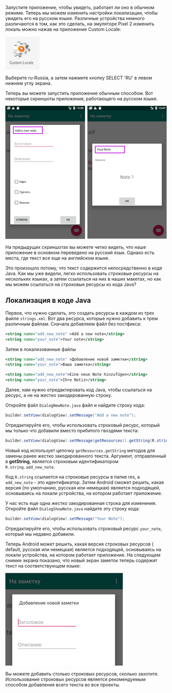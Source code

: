 Запустите приложение, чтобы увидеть, работает ли оно в обычном режиме. Теперь мы можем изменить настройки локализации, чтобы увидеть его на русском языке. Различные устройства немного различаются в том, как это сделать, на эмуляторе Pixel 2 изменить локаль можно нажав на приложение Custom Locale:

![](assets/custom-locale.png)

Выберите ru-Russia, а затем нажмите кнопку SELECT 'RU' в левом нижнем углу экрана.

Теперь вы можете запустить приложение обычным способом. Вот некоторые скриншоты приложения, работающего на русском языке.

![](assets/result-1.png)

На предыдущих скриншотах вы можете четко видеть, что наше приложение в основном переведено на русский язык. Однако есть места, где текст все еще на английском языке.

Это произошло потому, что текст содержится непосредственно в коде Java. Как мы уже видели, легко использовать строковые ресурсы на нескольких языках, а затем ссылаться на них в наших макетах, но как мы можем ссылаться на строковые ресурсы из кода Java?

## Локализация в коде Java
Первое, что нужно сделать, это создать ресурсы в каждом из трех файле ```strings.xml```. Вот два ресурса, которые нужно добавить к трем различным файлам. Сначала добавляем файл без постфикса:
```xml
<string name="add_new_note" >Add a new note</string>
<string name="your_note">Your note</string>
```
Затем в локализованные файлы
```xml
<string name="add_new_note" >Добавление новой заметки</string>
<string name="your_note">Ваша заметка</string>
```
```xml
<string name="add_new_note">Eine neue Note hinzufügen</string>
<string name="your_note">Ihre Notiz</string>
```
Далее, нам нужно отредактировать код Java, чтобы ссылаться на ресурс, а не на жестко закодированную строку.

Откройте файл ```DialogNewNote.java``` файл и найдите строку кода:
```java
builder.setView(dialogView).setMessage("Add a new note");
```
Отредактируйте его, чтобы использовать строковый ресурс, который мы только что добавили вместо прибитого гвоздями текста:
```java
builder.setView(dialogView).setMessage(getResources().getString(R.string.add_new_note));
```
Новый код использует цепочку ```getResources.getString``` методов для замены ранее жестко закодированного текста. Аргумент, отправленный в **getString**, является строковым идентификатором ```R.string.add_new_note```.

Код ```R.string``` ссылается на строковые ресурсы в папке res, а ```add_new_note``` - это идентификатор. Затем Android сможет решить, какая версия (по умолчанию, русская или немецкая) является подходящей, основываясь на локали устройства, на котором работает приложение.

У нас есть еще одна жестко закодированная строка для изменения. Откройте файл ```DialogShowNote.java``` найдите эту строку кода:
```java
builder.setView(dialogView).setMessage("Your Note");
```
Отредактируйте его, чтобы использовать строковый ресурс ```your_note```, который мы недавно добавили.

Теперь Android может решить, какая версия строковых ресурсов ( default, русская или немецкая) является подходящей, основываясь на локали устройства, на котором работает приложение. На следующем снимке экрана показано, что новый экран заметок теперь содержит текст на соответствующем языке:

![](assets/result-2.png)

Вы можете добавить столько строковых ресурсов, сколько захотите. Использование строковых ресурсов является рекомендуемым способом добавления всего текста во все проекты.
